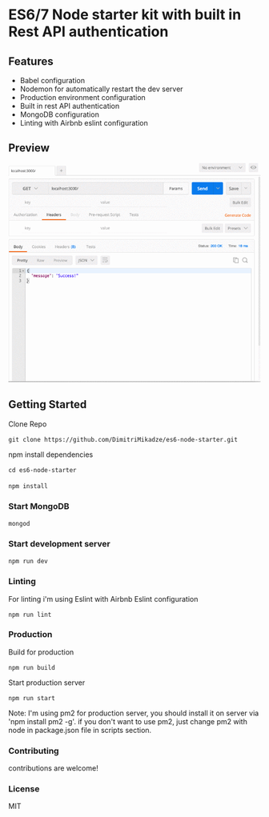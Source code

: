 # ES6/7 Node starter kit with built in Rest API authentication

## Features

- Babel configuration
- Nodemon for automatically restart the dev server
- Production environment configuration
- Built in rest API authentication
- MongoDB configuration
- Linting with Airbnb eslint configuration

## Preview

![Preview](preview.gif?raw=true "Preview")

## Getting Started

Clone Repo

````
git clone https://github.com/DimitriMikadze/es6-node-starter.git
````

npm install dependencies

````
cd es6-node-starter

npm install
````

### Start MongoDB

````
mongod
````

### Start development server

````
npm run dev
````

### Linting

For linting i'm using Eslint with Airbnb Eslint configuration

````
npm run lint
````

### Production

Build for production

````
npm run build
````

Start production server

````
npm run start
````

Note: I'm using pm2 for production server, you should install it on server via 'npm install pm2 -g'.
if you don't want to use pm2, just change pm2 with node in package.json file in scripts section.

### Contributing

contributions are welcome!

### License

MIT